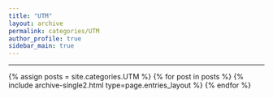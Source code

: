 ```yaml
---
title: "UTM"
layout: archive
permalink: categories/UTM
author_profile: true
sidebar_main: true
---
```


<!-- 공백이 포함되어 있는 카테고리 이름의 경우 site.categories.['a b c'] 이런식으로! -->

***

{% assign posts = site.categories.UTM %}
{% for post in posts %} {% include archive-single2.html type=page.entries_layout %} {% endfor %}